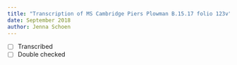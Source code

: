 ```yaml
---
title: "Transcription of MS Cambridge Piers Plowman B.15.17 folio 123v"
date: September 2018
author: Jenna Schoen
---
```

- [ ] Transcribed
- [ ] Double checked
